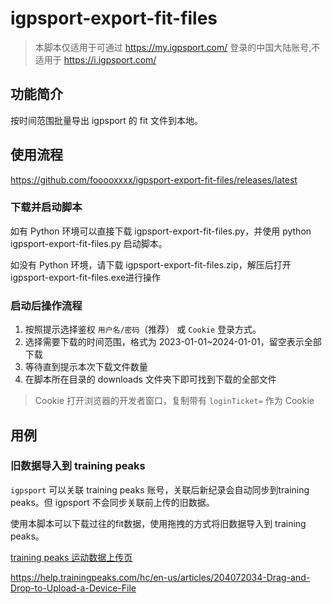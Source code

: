 # igpsport-export-fit-files

> 本脚本仅适用于可通过 https://my.igpsport.com/ 登录的中国大陆账号,不适用于 https://i.igpsport.com/

## 功能简介

按时间范围批量导出 igpsport 的 fit 文件到本地。

## 使用流程

https://github.com/fooooxxxx/igpsport-export-fit-files/releases/latest

### 下载并启动脚本

如有 Python 环境可以直接下载 igpsport-export-fit-files.py，并使用 python igpsport-export-fit-files.py 启动脚本。

如没有 Python 环境，请下载 igpsport-export-fit-files.zip，解压后打开 igpsport-export-fit-files.exe进行操作
 
### 启动后操作流程

1. 按照提示选择鉴权 `用户名/密码`（推荐） 或 `Cookie` 登录方式。
2. 选择需要下载的时间范围，格式为 2023-01-01~2024-01-01，留空表示全部下载
3. 等待直到提示本次下载文件数量
4. 在脚本所在目录的 downloads 文件夹下即可找到下载的全部文件

> Cookie 打开浏览器的开发者窗口，复制带有 `loginTicket=` 作为 Cookie

## 用例

### 旧数据导入到 training peaks

`igpsport` 可以关联 training peaks 账号，关联后新纪录会自动同步到training peaks。但 igpsport 不会同步关联前上传的旧数据。

使用本脚本可以下载过往的fit数据，使用拖拽的方式将旧数据导入到 training peaks。

[training peaks 运动数据上传页](https://app.trainingpeaks.com/#calendar)

https://help.trainingpeaks.com/hc/en-us/articles/204072034-Drag-and-Drop-to-Upload-a-Device-File
